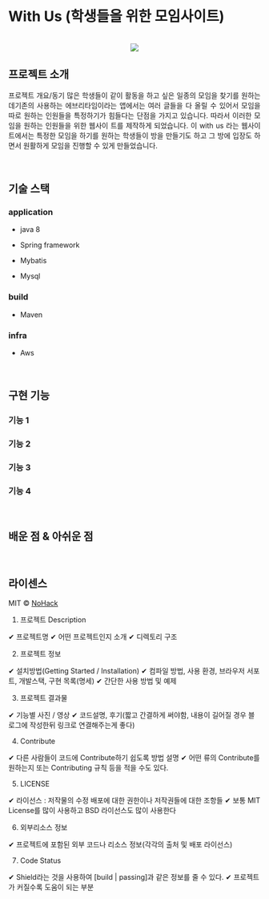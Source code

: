 # With Us (학생들을 위한 모임사이트)

<p align="center">
  <br>
  <img src="./images/common/logo-sample.jpeg">
  <br>
</p>


## 프로젝트 소개


<p align="justify">
프로젝트 개요/동기
많은 학생들이 같이 활동을 하고 싶은 일종의 모임을 찾기를 원하는데기존의 사용하는 에브리타임이라는 앱에서는 여러 글들을 다 올릴 수 있어서 모임을 따로 원하는 인원들을 특정하기가 힘들다는 단점을 가지고 있습니다.
따라서 이러한 모임을 원하는 인원들을 위한 웹사이 트를 제작하게 되었습니다.
이 with us 라는 웹사이트에서는 특정한 모임을 하기를 원하는 학생들이 방을 만들기도 하고 그 방에 입장도
하면서 원활하게 모임을 진행할 수 있게 만들었습니다.
  
</p>


<br>

## 기술 스택

### application

* java 8

* Spring framework

* Mybatis

* Mysql

### build
* Maven
### infra
* Aws




<br>

## 구현 기능

### 기능 1 

### 기능 2

### 기능 3

### 기능 4

<br>

## 배운 점 & 아쉬운 점

<p align="justify">

</p>

<br>

## 라이센스

MIT &copy; [NoHack](mailto:lbjp114@gmail.com)

<!-- Stack Icon Refernces -->

[js]: /images/stack/javascript.svg
[ts]: /images/stack/typescript.svg
[react]: /images/stack/react.svg
[node]: /images/stack/node.svg






1. 프로젝트 Description

✔ 프로젝트명
✔ 어떤 프로젝트인지 소개
✔ 디렉토리 구조

2. 프로젝트 정보

✔ 설치방법(Getting Started / Installation)
✔ 컴파일 방법, 사용 환경, 브라우저 서포트, 개발스택, 구현 목록(명세)
✔ 간단한 사용 방법 및 예제

3. 프로젝트 결과물

✔ 기능별 사진 / 영상
✔ 코드설명, 후기(짧고 간결하게 써야함, 내용이 길어질 경우 블로그에 작성한뒤 링크로 연결해주는게 좋다)

4. Contribute

✔ 다른 사람들이 코드에 Contribute하기 쉽도록 방법 설명
✔ 어떤 류의 Contribute를 원하는지 또는 Contributing 규칙 등을 적을 수도 있다.

5. LICENSE

✔ 라이선스 : 저작물의 수정 배포에 대한 권한이나 저작권들에 대한 조항들
✔ 보통 MIT License를 많이 사용하고 BSD 라이선스도 많이 사용한다

6. 외부리소스 정보

✔ 프로젝트에 포함된 외부 코드나 리소스 정보(각각의 출처 및 배포 라이선스)

7. Code Status

✔ Shield라는 것을 사용하여 [build | passing]과 같은 정보를 줄 수 있다.
✔ 프로젝트가 커질수록 도움이 되는 부분
